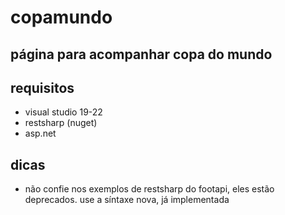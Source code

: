 # copamundo
## página para acompanhar copa do mundo

## requisitos
* visual studio 19-22
* restsharp (nuget)
* asp.net

## dicas
* não confie nos exemplos de restsharp do footapi, eles estão deprecados. use a síntaxe nova, já implementada
